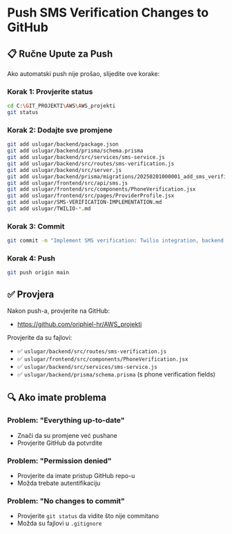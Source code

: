 # Push SMS Verification Changes to GitHub

## 📋 Ručne Upute za Push

Ako automatski push nije prošao, slijedite ove korake:

### Korak 1: Provjerite status
```bash
cd C:\GIT_PROJEKTI\AWS\AWS_projekti
git status
```

### Korak 2: Dodajte sve promjene
```bash
git add uslugar/backend/package.json
git add uslugar/backend/prisma/schema.prisma
git add uslugar/backend/src/services/sms-service.js
git add uslugar/backend/src/routes/sms-verification.js
git add uslugar/backend/src/server.js
git add uslugar/backend/prisma/migrations/20250201000001_add_sms_verification
git add uslugar/frontend/src/api/sms.js
git add uslugar/frontend/src/components/PhoneVerification.jsx
git add uslugar/frontend/src/pages/ProviderProfile.jsx
git add uslugar/SMS-VERIFICATION-IMPLEMENTATION.md
git add uslugar/TWILIO-*.md
```

### Korak 3: Commit
```bash
git commit -m "Implement SMS verification: Twilio integration, backend endpoints, frontend UI"
```

### Korak 4: Push
```bash
git push origin main
```

## ✅ Provjera

Nakon push-a, provjerite na GitHub:
- https://github.com/oriphiel-hr/AWS_projekti

Provjerite da su fajlovi:
- ✅ `uslugar/backend/src/routes/sms-verification.js`
- ✅ `uslugar/frontend/src/components/PhoneVerification.jsx`
- ✅ `uslugar/backend/src/services/sms-service.js`
- ✅ `uslugar/backend/prisma/schema.prisma` (s phone verification fields)

## 🔍 Ako imate problema

### Problem: "Everything up-to-date"
- Znači da su promjene već pushane
- Provjerite GitHub da potvrdite

### Problem: "Permission denied"
- Provjerite da imate pristup GitHub repo-u
- Možda trebate autentifikaciju

### Problem: "No changes to commit"
- Provjerite `git status` da vidite što nije commitano
- Možda su fajlovi u `.gitignore`

